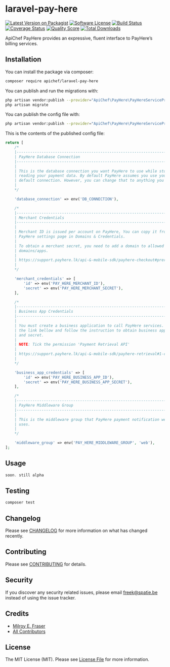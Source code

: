# laravel-pay-here

[![Latest Version on Packagist][ico-version]][link-packagist]
[![Software License][ico-license]](LICENSE.md)
[![Build Status][ico-travis]][link-travis]
[![Coverage Status][ico-scrutinizer]][link-scrutinizer]
[![Quality Score][ico-code-quality]][link-code-quality]
[![Total Downloads][ico-downloads]][link-downloads]

ApiChef PayHere provides an expressive, fluent interface to PayHere’s billing services.

## Installation

You can install the package via composer:

```bash
composer require apichef/laravel-pay-here
```

You can publish and run the migrations with:

```bash
php artisan vendor:publish --provider="ApiChef\PayHere\PayHereServiceProvider" --tag="migrations"
php artisan migrate
```

You can publish the config file with:
```bash
php artisan vendor:publish --provider="ApiChef\PayHere\PayHereServiceProvider" --tag="config"
```

This is the contents of the published config file:

```php
return [
    /*
    |--------------------------------------------------------------------------
    | PayHere Database Connection
    |--------------------------------------------------------------------------
    |
    | This is the database connection you want PayHere to use while storing &
    | reading your payment data. By default PayHere assumes you use your
    | default connection. However, you can change that to anything you want.
    |
    */

    'database_connection' => env('DB_CONNECTION'),

    /*
    |--------------------------------------------------------------------------
    | Merchant Credentials
    |--------------------------------------------------------------------------
    |
    | Merchant ID is issued per account on PayHere, You can copy it from your
    | PayHere settings page in Domains & Credentials.
    |
    | To obtain a merchant secret, you need to add a domain to allowed
    | domains/apps.
    |
    | https://support.payhere.lk/api-&-mobile-sdk/payhere-checkout#prerequisites
    |
    */

    'merchant_credentials' => [
        'id' => env('PAY_HERE_MERCHANT_ID'),
        'secret' => env('PAY_HERE_MERCHANT_SECRET'),
    ],

    /*
    |--------------------------------------------------------------------------
    | Business App Credentials
    |--------------------------------------------------------------------------
    |
    | You must create a business application to call PayHere services. Visit
    | the link bellow and follow the instruction to obtain business app id
    | and secret.
    |
    | NOTE: Tick the permission 'Payment Retrieval API'
    |
    | https://support.payhere.lk/api-&-mobile-sdk/payhere-retrieval#1-create-a-business-app
    |
    */

    'business_app_credentials' => [
        'id' => env('PAY_HERE_BUSINESS_APP_ID'),
        'secret' => env('PAY_HERE_BUSINESS_APP_SECRET'),
    ],

    /*
    |--------------------------------------------------------------------------
    | PayHere Middleware Group
    |--------------------------------------------------------------------------
    |
    | This is the middleware group that PayHere payment notification webhook
    | uses.
    |
    */

    'middleware_group' => env('PAY_HERE_MIDDLEWARE_GROUP', 'web'),
];
```

## Usage

``` php
soon. still alpha
```

## Testing

``` bash
composer test
```

## Changelog

Please see [CHANGELOG](CHANGELOG.md) for more information on what has changed recently.

## Contributing

Please see [CONTRIBUTING](CONTRIBUTING.md) for details.

## Security

If you discover any security related issues, please email freek@spatie.be instead of using the issue tracker.

## Credits

- [Milroy E. Fraser](https://github.com/milroyfraser)
- [All Contributors](../../contributors)

## License

The MIT License (MIT). Please see [License File](LICENSE.md) for more information.

[ico-version]: https://img.shields.io/packagist/v/apichef/laravel-pay-here.svg?style=flat-square
[ico-license]: https://img.shields.io/badge/license-MIT-brightgreen.svg?style=flat-square
[ico-travis]: https://img.shields.io/travis/apichef/laravel-pay-here/master.svg?style=flat-square
[ico-scrutinizer]: https://img.shields.io/scrutinizer/coverage/g/apichef/laravel-pay-here.svg?style=flat-square
[ico-code-quality]: https://img.shields.io/scrutinizer/g/apichef/laravel-pay-here.svg?style=flat-square
[ico-downloads]: https://img.shields.io/packagist/dt/apichef/laravel-pay-here.svg?style=flat-square

[link-packagist]: https://packagist.org/packages/apichef/laravel-pay-here
[link-travis]: https://travis-ci.org/apichef/laravel-pay-here
[link-scrutinizer]: https://scrutinizer-ci.com/g/apichef/laravel-pay-here/code-structure
[link-code-quality]: https://scrutinizer-ci.com/g/apichef/laravel-pay-here
[link-downloads]: https://packagist.org/packages/apichef/laravel-pay-here
[link-author]: https://github.com/milroyfraser
[link-contributors]: ../../contributors

